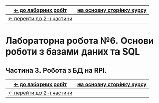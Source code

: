 | [<- до лаборних робіт](README.md)              | [на основну сторінку курсу](../README.md) |
| ---------------------------------------------- | ----------------------------------------- |
| [<- перейти до 2-ї частини](labdb_2nodered.md) |                                           |

# Лабораторна робота №6. Основи роботи з базами даних та SQL

## Частина 3. Робота з БД на RPI.



| [<- до лаборних робіт](README.md)              | [на основну сторінку курсу](../README.md) |
| ---------------------------------------------- | ----------------------------------------- |
| [<- перейти до 2-ї частини](labdb_2nodered.md) |                                           |
